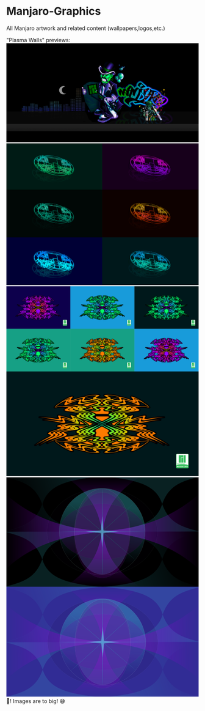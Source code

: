 # Manjaro-Graphics
All Manjaro artwork and related content (wallpapers,logos,etc.)

"Plasma Walls" previews:
![alt text](pre_images/night-show-preview.png "Preview 1")
![alt text](pre_images/plasma_preview.png "Preview 2")
![alt text](pre_images/plasmaz_preview.png "Preview 2")
![alt text](pre_images/plasma-core-preview.png "Preview 4")
 :shit:! Images are to big!  :sweat_smile:

